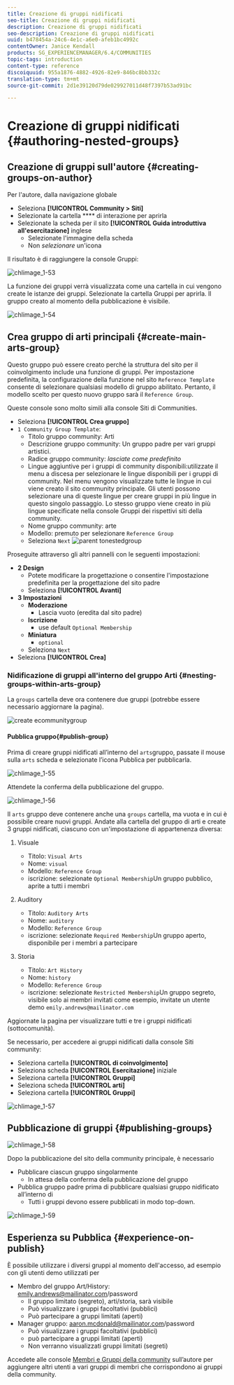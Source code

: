 ```yaml
---
title: Creazione di gruppi nidificati
seo-title: Creazione di gruppi nidificati
description: Creazione di gruppi nidificati
seo-description: Creazione di gruppi nidificati
uuid: b478454a-24c6-4e1c-a6e0-afeb1bc4992c
contentOwner: Janice Kendall
products: SG_EXPERIENCEMANAGER/6.4/COMMUNITIES
topic-tags: introduction
content-type: reference
discoiquuid: 955a1876-4882-4926-82e9-846bc8bb332c
translation-type: tm+mt
source-git-commit: 2d1e39120d79de029927011d48f7397b53ad91bc

---
```



# Creazione di gruppi nidificati {#authoring-nested-groups}

## Creazione di gruppi sull&#39;autore {#creating-groups-on-author}

Per l&#39;autore, dalla navigazione globale

* Seleziona **[!UICONTROL Community > Siti]**
* Selezionate la cartella **** di interazione per aprirla
* Selezionate la scheda per il sito **[!UICONTROL Guida introduttiva all&#39;esercitazione]** inglese
   * Selezionate l&#39;immagine della scheda
   * Non *selezionare* un&#39;icona

Il risultato è di raggiungere la console [](groups.md)Gruppi:

![chlimage_1-53](assets/chlimage_1-53.png)

La funzione dei gruppi verrà visualizzata come una cartella in cui vengono create le istanze dei gruppi. Selezionate la cartella Gruppi per aprirla. Il gruppo creato al momento della pubblicazione è visibile.

![chlimage_1-54](assets/chlimage_1-54.png)

## Crea gruppo di arti principali {#create-main-arts-group}

Questo gruppo può essere creato perché la struttura del sito per il coinvolgimento include una funzione di gruppi. Per impostazione predefinita, la configurazione della funzione nel sito `Reference Template` consente di selezionare qualsiasi modello di gruppo abilitato. Pertanto, il modello scelto per questo nuovo gruppo sarà il `Reference Group`.

Queste console sono molto simili alla console Siti di Communities.

* Seleziona **[!UICONTROL Crea gruppo]**
* `1 Community Group Template`:
   * Titolo gruppo community: Arti
   * Descrizione gruppo community: Un gruppo padre per vari gruppi artistici.
   * Radice gruppo community: *lasciate come predefinito*
   * Lingue aggiuntive per i gruppi di community disponibili:utilizzate il menu a discesa per selezionare le lingue disponibili per i gruppi di community. Nel menu vengono visualizzate tutte le lingue in cui viene creato il sito community principale. Gli utenti possono selezionare una di queste lingue per creare gruppi in più lingue in questo singolo passaggio. Lo stesso gruppo viene creato in più lingue specificate nella console Gruppi dei rispettivi siti della community.
   * Nome gruppo community: arte
   * Modello: premuto per selezionare `Reference Group`
   * Seleziona `Next`
      ![parent tonestedgroup](assets/parenttonestedgroup.png)

Proseguite attraverso gli altri pannelli con le seguenti impostazioni:

* **2 Design**
   * Potete modificare la progettazione o consentire l&#39;impostazione predefinita per la progettazione del sito padre
   * Seleziona **[!UICONTROL Avanti]**
* **3 Impostazioni**
   * **Moderazione**
      * Lascia vuoto (eredita dal sito padre)
   * **Iscrizione**
      * use default `Optional Membership`
   * **Miniatura**
      * `optional`
   * Seleziona `Next`
* Seleziona **[!UICONTROL Crea]**

### Nidificazione di gruppi all&#39;interno del gruppo Arti {#nesting-groups-within-arts-group}

La `groups` cartella deve ora contenere due gruppi (potrebbe essere necessario aggiornare la pagina).

![create ecommunitygroup](assets/createcommunitygroup.png)

#### Pubblica gruppo{#publish-group}

Prima di creare gruppi nidificati all’interno del `arts`gruppo, passate il mouse sulla `arts` scheda e selezionate l’icona Pubblica per pubblicarla.

![chlimage_1-55](assets/chlimage_1-55.png)

Attendete la conferma della pubblicazione del gruppo.

![chlimage_1-56](assets/chlimage_1-56.png)

Il `arts` gruppo deve contenere anche una `groups` cartella, ma vuota e in cui è possibile creare nuovi gruppi. Andate alla cartella del gruppo di arti e create 3 gruppi nidificati, ciascuno con un&#39;impostazione di appartenenza diversa:

1. Visuale
   * Titolo: `Visual Arts`
   * Nome: `visual`
   * Modello: `Reference Group`
   * iscrizione: selezionate `Optional Membership`Un gruppo pubblico, aprite a tutti i membri
1. Auditory
   * Titolo: `Auditory Arts`
   * Nome: `auditory`
   * Modello: `Reference Group`
   * iscrizione: selezionate `Required Membership`Un gruppo aperto, disponibile per i membri a partecipare

1. Storia

   * Titolo: `Art History`
   * Nome: `history`
   * Modello: `Reference Group`
   * iscrizione: selezionate `Restricted Membership`Un gruppo segreto, visibile solo ai membri invitati come esempio, invitate un utente [](tutorials.md#demo-users) demo `emily.andrews@mailinator.com`

Aggiornate la pagina per visualizzare tutti e tre i gruppi nidificati (sottocomunità).

Se necessario, per accedere ai gruppi nidificati dalla console Siti community:

* Seleziona cartella **[!UICONTROL di coinvolgimento]**
* Seleziona scheda **[!UICONTROL Esercitazione]** iniziale
* Seleziona cartella **[!UICONTROL Gruppi]**
* Seleziona scheda **[!UICONTROL arti]**
* Seleziona cartella **[!UICONTROL Gruppi]**

![chlimage_1-57](assets/chlimage_1-57.png)

## Pubblicazione di gruppi {#publishing-groups}

![chlimage_1-58](assets/chlimage_1-58.png)

Dopo la pubblicazione del sito della community principale, è necessario

* Pubblicare ciascun gruppo singolarmente
   * In attesa della conferma della pubblicazione del gruppo
* Pubblica gruppo padre prima di pubblicare qualsiasi gruppo nidificato all’interno di
   * Tutti i gruppi devono essere pubblicati in modo top-down.

![chlimage_1-59](assets/chlimage_1-59.png)

## Esperienza su Pubblica {#experience-on-publish}

È possibile utilizzare i diversi gruppi al momento dell&#39;accesso, ad esempio con gli utenti [](tutorials.md#demo-users) demo utilizzati per

* Membro del gruppo Art/History: emily.andrews@mailinator.com/password
   * Il gruppo limitato (segreto), arti/storia, sarà visibile
   * Può visualizzare i gruppi facoltativi (pubblici)
   * Può partecipare a gruppi limitati (aperti)
* Manager gruppo: aaron.mcdonald@mailinator.com/password
   * Può visualizzare i gruppi facoltativi (pubblici)
   * può partecipare a gruppi limitati (aperti)
   * Non verranno visualizzati gruppi limitati (segreti)

Accedete alle console [Membri e Gruppi della community](members.md) sull’autore per aggiungere altri utenti a vari gruppi di membri che corrispondono ai gruppi della community.
